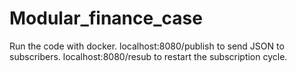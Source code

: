 # Modular_finance_case

Run the code with docker.
localhost:8080/publish to send JSON to subscribers. 
localhost:8080/resub to restart the subscription cycle.
